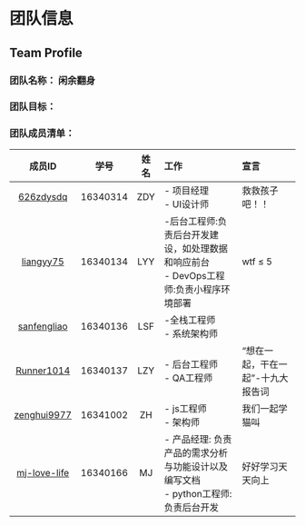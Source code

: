 # 团队信息

## Team Profile
### 团队名称： 闲余翻身
### 团队目标： 
### 团队成员清单：

| 成员ID | 学号 | 姓名 |工作 | 宣言 |
| :------: | :------: | :------: | :------ | :------ |
| [626zdysdq](https://github.com/626zdysdq) | 16340314 | ZDY |- 项目经理<br> - UI设计师| 救救孩子吧！！ |
| [liangyy75](https://github.com/liangyy75) | 16340134 | LYY | -后台工程师:负责后台开发建设，如处理数据和响应前台<br>- DevOps工程师:负责小程序环境部署 | wtf ≤ 5 | 
| [sanfengliao](https://github.com/sanfengliao) | 16340136 | LSF | -全栈工程师<br>- 系统架构师| |
| [Runner1014](https://github.com/Runner1014) | 16340137 | LZY | - 后台工程师<br> - QA工程师| “想在一起，干在一起”-十九大报告词 |
| [zenghui9977](https://github.com/zenghui9977) | 16341002 | ZH | - js工程师<br> - 架构师 |我们一起学猫叫 |
| [mj-love-life](https://github.com/mj-love-life) | 16340166 | MJ | - 产品经理: 负责产品的需求分析与功能设计以及编写文档<br>- python工程师:负责后台开发 | 好好学习天天向上 |
